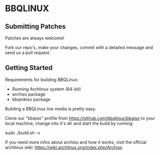 BBQLINUX
========

Submitting Patches
------------------
Patches are always welcome!

Fork our repo's, make your changes, commit with a detailed message 
and send us a pull request.

Getting Started
---------------

Requirements for building BBQLinux:
- Running Archlinux system (64-bit)
- archiso package
- bbqmkiso package

Building a BBQLinux live media is pretty easy.

Clone our "bbqiso" profile from https://github.com/bbqlinux/bbqiso to your local machine, 
change into it's dir and start the build by running:

sudo ./build.sh -v

If you need more infos about archiso and how it works,
visit the official archlinux wiki:
https://wiki.archlinux.org/index.php/Archiso
